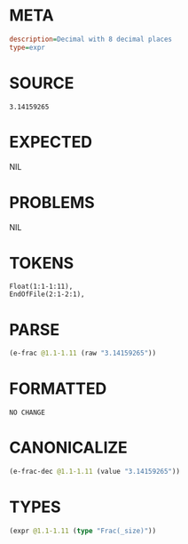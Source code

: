 # META
~~~ini
description=Decimal with 8 decimal places
type=expr
~~~
# SOURCE
~~~roc
3.14159265
~~~
# EXPECTED
NIL
# PROBLEMS
NIL
# TOKENS
~~~zig
Float(1:1-1:11),
EndOfFile(2:1-2:1),
~~~
# PARSE
~~~clojure
(e-frac @1.1-1.11 (raw "3.14159265"))
~~~
# FORMATTED
~~~roc
NO CHANGE
~~~
# CANONICALIZE
~~~clojure
(e-frac-dec @1.1-1.11 (value "3.14159265"))
~~~
# TYPES
~~~clojure
(expr @1.1-1.11 (type "Frac(_size)"))
~~~
